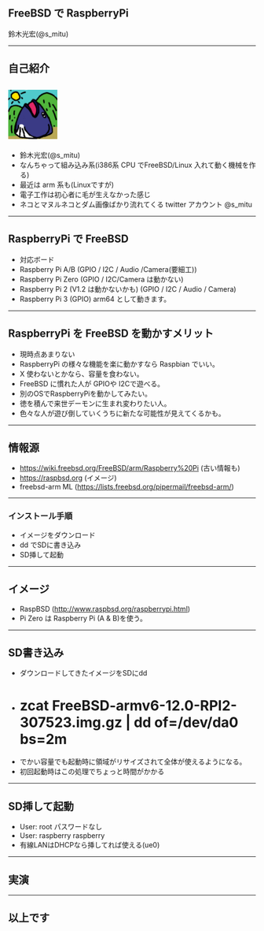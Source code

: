 ## FreeBSD で RaspberryPi

鈴木光宏(@s_mitu)

---

## 自己紹介
## <img width="100" src="images/icon.png"/>

* 鈴木光宏(@s_mitu) 
 * なんちゃって組み込み系(i386系 CPU でFreeBSD/Linux 入れて動く機械を作る)
 * 最近は arm 系も(Linuxですが)
 * 電子工作は初心者に毛が生えなかった感じ
 * ネコとマヌルネコとダム画像ばかり流れてくる twitter アカウント @s_mitu

---

## RaspberryPi で FreeBSD

* 対応ボード
 * Raspberry Pi A/B (GPIO / I2C / Audio /Camera(要細工))
 * Raspberry Pi Zero (GPIO / I2C/Camera は動かない)
 * Raspberry Pi 2 (V1.2 は動かないかも) (GPIO / I2C / Audio / Camera)
 * Raspberry Pi 3 (GPIO) arm64 として動きます。
 

---
## RaspberryPi を FreeBSD を動かすメリット
 * 現時点あまりない
 * RaspberryPi の様々な機能を楽に動かすなら Raspbian でいい。
 * X 使わないとかなら、容量を食わない。
 * FreeBSD に慣れた人が GPIOや I2Cで遊べる。
 * 別のOSでRaspberryPiを動かしてみたい。
 * 徳を積んで来世デーモンに生まれ変わりたい人。
 * 色々な人が遊び倒していくうちに新たな可能性が見えてくるかも。

---
## 情報源

 * https://wiki.freebsd.org/FreeBSD/arm/Raspberry%20Pi (古い情報も)
 * https://raspbsd.org (イメージ)
 * freebsd-arm ML (https://lists.freebsd.org/pipermail/freebsd-arm/)


---
### インストール手順
 * イメージをダウンロード
 * dd でSDに書き込み
 * SD挿して起動

---
## イメージ
 * RaspBSD (http://www.raspbsd.org/raspberrypi.html)
  * Pi Zero は Raspberry Pi (A & B)を使う。

---
## SD書き込み
 * ダウンロードしてきたイメージをSDにdd
  * # zcat FreeBSD-armv6-12.0-RPI2-307523.img.gz | dd of=/dev/da0 bs=2m
 * でかい容量でも起動時に領域がリサイズされて全体が使えるようになる。
  * 初回起動時はこの処理でちょっと時間がかかる

---
## SD挿して起動
 * User: root パスワードなし 
 * User: raspberry  raspberry
 * 有線LANはDHCPなら挿してれば使える(ue0)

---
## 実演
 
---
## 以上です

